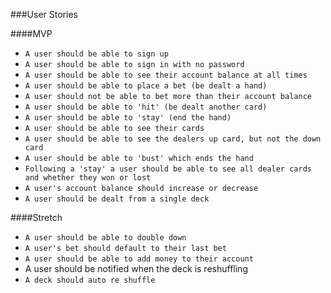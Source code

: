 ###User Stories


####MVP
- `A user should be able to sign up`
- `A user should be able to sign in with no password`
- `A user should be able to see their account balance at all times`
- `A user should be able to place a bet (be dealt a hand)`
- `A user should not be able to bet more than their account balance`
- `A user should be able to 'hit' (be dealt another card)`
- `A user should be able to 'stay' (end the hand)`
- `A user should be able to see their cards`
- `A user should be able to see the dealers up card, but not the down card` 
- `A user should be able to 'bust' which ends the hand`
- `Following a 'stay' a user should be able to see all dealer cards and whether they won or lost`
- `A user's account balance should increase or decrease`
- `A user should be dealt from a single deck`

####Stretch
- `A user should be able to double down`
- `A user's bet should default to their last bet`
- `A user should be able to add money to their account`
- A user should be notified when the deck is reshuffling
- `A deck should auto re shuffle`